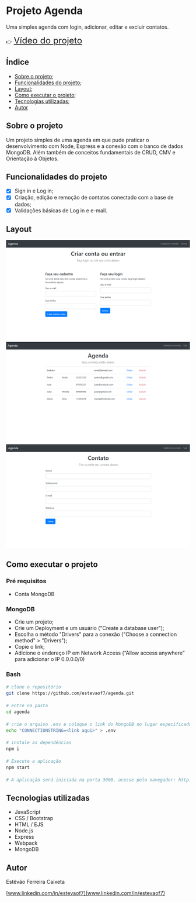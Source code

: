 # Projeto Agenda
Uma simples agenda com login, adicionar, editar e excluir contatos.

👉 <a 
href="https://youtu.be/aG6yPrYZAs4"
style="font-size: 1.5rem">
    Vídeo do projeto
</a>

## Índice
- [Sobre o projeto](#sobre-o-projeto);
- [Funcionalidades do projeto](#funcionalidades-do-projeto);
- [Layout](#layout);
- [Como executar o projeto](#como-executar-o-projeto);
- [Tecnologias utilizadas](#tecnologias-utilizadas);
- [Autor](#autor)

## Sobre o projeto
Um projeto simples de uma agenda em que pude praticar o desenvolvimento com Node, Express e a conexão com o banco de dados MongoDB. Além também de conceitos fundamentais de CRUD, CMV e Orientação à Objetos.

## Funcionalidades do projeto
- [x] Sign in e Log in;
- [x] Criação, edição e remoção de contatos conectado com a base de dados;
- [x] Validações básicas de Log in e e-mail.

## Layout
![Imagem Log in](./frontend/assets/img/Agenda1.png)
![Imagem Página inicial](./frontend/assets/img/Agenda2.png)
![Imagem Cadastrar Contato](./frontend/assets/img/Agenda3.png)

## Como executar o projeto

### Pré requisitos
- Conta MongoDB

### MongoDB
- Crie um projeto;
- Crie um Deployment e um usuário ("Create a database user");
- Escolha o método "Drivers" para a conexão ("Choose a connection method" > "Drivers");
- Copie o link;
- Adicione o endereço IP em Network Access (“Allow access anywhere” para adicionar o IP 0.0.0.0/0)

### Bash
```bash
# clone o repositório
git clone https://github.com/estevaof7/agenda.git

# entre na pasta
cd agenda

# crie o arquivo .env e coloque o link do MongoDB no lugar especificado
echo "CONNECTIONSTRING=<link aqui>" > .env

# instale as dependências
npm i

# Execute a aplicação
npm start

# A aplicação será iniciada na porta 3000, acesse pelo navegador: http://localhost:3000
```

## Tecnologias utilizadas
- JavaScript
- CSS / Bootstrap
- HTML / EJS
- Node.js
- Express
- Webpack
- MongoDB

## Autor
Estêvão Ferreira Caixeta

[www.linkedin.com/in/estevaof7](www.linkedin.com/in/estevaof7)